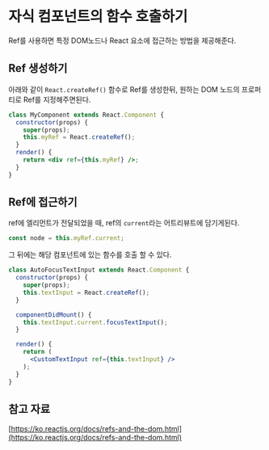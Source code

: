 # 자식 컴포넌트의 함수 호출하기

Ref를 사용하면 특정 DOM노드나 React 요소에 접근하는 방법을 제공해준다.

## Ref 생성하기

아래와 같이 `React.createRef()` 함수로 Ref를 생성한뒤, 원하는 DOM 노드의 프로퍼티로 Ref를 지정해주면된다.

```jsx
class MyComponent extends React.Component {
  constructor(props) {
    super(props);
    this.myRef = React.createRef();
  }
  render() {
    return <div ref={this.myRef} />;
  }
}
```

## Ref에 접근하기

ref에 엘리먼트가 전달되었을 때, ref의 `current`라는 어트리뷰트에 담기게된다.

```jsx
const node = this.myRef.current;
```

그 뒤에는 해당 컴포넌트에 있는 함수를 호출 할 수 있다.

```jsx
class AutoFocusTextInput extends React.Component {
  constructor(props) {
    super(props);
    this.textInput = React.createRef();
  }

  componentDidMount() {
    this.textInput.current.focusTextInput();
  }

  render() {
    return (
      <CustomTextInput ref={this.textInput} />
    );
  }
}
```

## 참고 자료

[https://ko.reactjs.org/docs/refs-and-the-dom.html](https://ko.reactjs.org/docs/refs-and-the-dom.html)